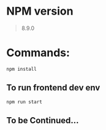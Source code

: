 # NPM version

> 8.9.0

# Commands:

`npm install`

## To run frontend dev env

`npm run start`

## To be Continued...
